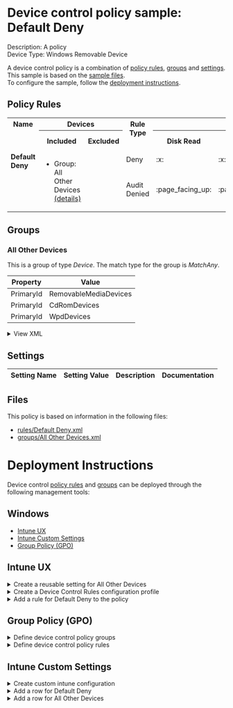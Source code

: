 # Device control policy sample: Default Deny

Description: A policy              
Device Type: Windows Removable Device

A device control policy is a combination of [policy rules](#policy-rules), [groups](#groups) and [settings](#settings).  
This sample is based on the [sample files](#files).  
To configure the sample, follow the [deployment instructions](#deployment-instructions).  

## Policy Rules


<table>
    <tr>
        <th rowspan="2" valign="top">Name</th>
        <th colspan="2" valign="top"><center>Devices</center></th>
        <th rowspan="2" valign="top">Rule Type</th>
        <th colspan="6" valign="top"><center>Access</center></th>
        <th rowspan="2" valign="top">Notification</th>
        <th rowspan="2" valign="top">Conditions</th>
    </tr>
    <tr>
        <th>Included</th>
        <th>Excluded</th>
        <th>Disk Read</th>
		<th>Disk Write</th>
		<th>Disk Execute</th>
		<th>File Read</th>
		<th>File Write</th>
		<th>File Execute</th></tr><tr>
            <td rowspan="2" valign="top"><b>Default Deny</b></td>
            <td rowspan="2 valign="top">
                <ul><li>Group: All Other Devices<a href="#all-other-devices" title="MatchAny {'PrimaryId': 'WpdDevices'}"> (details)</a>  
</ul>
            </td>
            <td rowspan="2" valign="top">
                <ul></ul>
            </td>
            <td>Deny</td>
            <td>:x:</td>
            <td>:x:</td>
            <td>:x:</td>
            <td>-</td>
            <td>-</td>
            <td>-</td>
            <td>None (0)</td> 
            <td>
                <center>-</center></td>
        </tr><tr>
            <td>Audit Denied</td>
            <td>:page_facing_up:</td>
            <td>:page_facing_up:</td>
            <td>:page_facing_up:</td>
            <td>-</td>
            <td>-</td>
            <td>-</td>
            <td>Show notification (1)</td>
            <td> 
                <center>-</center></td>
        </tr></table>


## Groups


### All Other Devices



This is a group of type *Device*. 
The match type for the group is *MatchAny*.


|  Property | Value |
|-----------|-------|
| PrimaryId | RemovableMediaDevices |
| PrimaryId | CdRomDevices |
| PrimaryId | WpdDevices |





<details>
<summary>View XML</summary>

```xml
<Group Id="{1048512e-12fa-4923-87d2-f47b85964c70}" Type="Device">
	<!-- ./Vendor/MSFT/Defender/Configuration/DeviceControl/PolicyGroups/%7B1048512e-12fa-4923-87d2-f47b85964c70%7D/GroupData -->
	<Name>All Other Devices</Name>
	<MatchType>MatchAny</MatchType>
	<DescriptorIdList>
		<PrimaryId>RemovableMediaDevices</PrimaryId>
		<PrimaryId>CdRomDevices</PrimaryId>
		<PrimaryId>WpdDevices</PrimaryId>
	</DescriptorIdList>
</Group>
```
</details>


## Settings






| Setting Name |  Setting Value | Description |Documentation |
|--------------|----------------|-------------|---------------|


## Files
This policy is based on information in the following files:

- [rules/Default Deny.xml](rules/Default%20Deny.xml)
- [groups/All Other Devices.xml](groups/All%20Other%20Devices.xml)


# Deployment Instructions

Device control [policy rules](#policy-rules) and [groups](#groups) can be deployed through the following management tools:


## Windows
- [Intune UX](#intune-ux)
- [Intune Custom Settings](#intune-custom-settings)
- [Group Policy (GPO)](#group-policy-gpo)





## Intune UX

<details>
<summary>Create a reusable setting for All Other Devices</summary> 

   1. Navigate to Home > Endpoint Security > Attack Surface Reduction
   2. Click on Reusable Settings
   3. Click (+) Add
   4. Enter the *All Other Devices* for the name.  
   5. Optionally, enter a description
   6. Click on "Next"
   
   1. Create an entry for  *PrimaryId* = *RemovableMediaDevices* 
        1. Click (+) Add
        2. Select "Reusable storage"
        3. Click on "Configure setting"    
        4. Enter *PrimaryId( RemovableMediaDevices )* for Name
        5. Enter *RemovableMediaDevices* for PrimaryId
        6. Click "Save"


   
   1. Create an entry for  *PrimaryId* = *CdRomDevices* 
        1. Click (+) Add
        2. Select "Reusable storage"
        3. Click on "Configure setting"    
        4. Enter *PrimaryId( CdRomDevices )* for Name
        5. Enter *CdRomDevices* for PrimaryId
        6. Click "Save"


   
   1. Create an entry for  *PrimaryId* = *WpdDevices* 
        1. Click (+) Add
        2. Select "Reusable storage"
        3. Click on "Configure setting"    
        4. Enter *PrimaryId( WpdDevices )* for Name
        5. Enter *WpdDevices* for PrimaryId
        6. Click "Save"


   
   7. Set the match type drop down to MatchAny
   8. Click "Next"
   9. Click "Add"
</details>
<details>
<summary>Create a Device Control Rules configuration profile</summary>  

   1. Navigate to Home > Endpoint Security > Attack Surface Reduction
   2. Click on "Create Policy"
   3. Under Platform, select "Windows 10 and later"
   4. Under Profile, select "Device Control Rules"
   5. Click "Create"
   6. Under Name, enter **
   7. Optionally, enter a description
   8. Click "Next"
</details>


<details>
<summary>Add a rule for Default Deny to the policy</summary>


   1. Click on "+ Set reusable settings" under Included Id

   1. Click on *All Other Devices*

   1. Click on "Select"


   1. Click on "+ Edit Entry"
   1. Enter *Default Deny* for the name



   1. Select *Deny* from "Type"
   1. Select *None* from "Options"
   1. Select *Read, Write and Execute* from "Access mask"




   1. Add another entry.  Click on "+ Add"

   1. Select *Audit Denied* from "Type"
   1. Select *Show notification* from "Options"
   1. Select *Read, Write and Execute* from "Access mask"


   1. Click "OK"
</details>



## Group Policy (GPO)
<details>
<summary>Define device control policy groups</summary>

   1. Go to Computer Configuration > Administrative Templates > Windows Components > Microsoft Defender Antivirus > Device Control > Define device control policy groups.
   2. Save the XML below to a network share.
```xml
<Groups>
	<Group Id="{1048512e-12fa-4923-87d2-f47b85964c70}" Type="Device">
		<!-- ./Vendor/MSFT/Defender/Configuration/DeviceControl/PolicyGroups/%7B1048512e-12fa-4923-87d2-f47b85964c70%7D/GroupData -->
		<Name>All Other Devices</Name>
		<MatchType>MatchAny</MatchType>
		<DescriptorIdList>
			<PrimaryId>RemovableMediaDevices</PrimaryId>
			<PrimaryId>CdRomDevices</PrimaryId>
			<PrimaryId>WpdDevices</PrimaryId>
		</DescriptorIdList>
	</Group>
</Groups>
```
   3. In the Define device control policy groups window, select *Enabled* and specify the network share file path containing the XML groups data.
</details>

<details>
<summary>Define device control policy rules</summary>
 
  1. Go to Computer Configuration > Administrative Templates > Windows Components > Microsoft Defender Antivirus > Device Control > Define device control policy rules.
  2. Save the XML below to a network share.
```xml
<PolicyRules>
	<PolicyRule Id="{d191b0ff-6530-4cbb-be87-2ee556bf9d7c}" >
		<!-- ./Vendor/MSFT/Defender/Configuration/DeviceControl/PolicyRules/%7Bd191b0ff-6530-4cbb-be87-2ee556bf9d7c%7D/RuleData -->
		<Name>Default Deny</Name>
		<IncludedIdList>
			<GroupId>{1048512e-12fa-4923-87d2-f47b85964c70}</GroupId>
		</IncludedIdList>
		<ExcludedIdList>
		</ExcludedIdList>
		<Entry Id="{6a331c1f-ddd2-41ca-be52-220ace5182d6}">
			<Type>Deny</Type>
			<AccessMask>7</AccessMask>
			<Options>0</Options>
		</Entry>
		<Entry Id="{445d4017-c85b-4939-8a64-f7b017da5765}">
			<Type>AuditDenied</Type>
			<AccessMask>7</AccessMask>
			<Options>1</Options>
		</Entry>
	</PolicyRule>
</PolicyRules>
```
  3. In the Define device control policy rules window, select *Enabled*, and enter the network share file path containing the XML rules data.
</details>

## Intune Custom Settings

<details>
<summary>Create custom intune configuration</summary>

   1. Navigate to Devices > Configuration profiles
   2. Click Create (New Policy)
   3. Select Platform "Windows 10 and Later"
   4. Select Profile "Templates"
   5. Select Template Name "Custom"
   6. Click "Create"
   7. Under Name, enter **
   8. Optionally, enter a description
   9. Click "Next" 
</details>
<details>
<summary>Add a row for Default Deny</summary>  
   
   1. Click "Add"
   2. For Name, enter *Default Deny*
   3. For Description, enter **
   4. For OMA-URI, enter  *./Vendor/MSFT/Defender/Configuration/DeviceControl/PolicyRules/%7Bd191b0ff-6530-4cbb-be87-2ee556bf9d7c%7D/RuleData*
   5. For Data type, select *String (XML File)*
   
        
   6. For Custom XML, select  */workspaces/mdatp-devicecontrol/deployable examples/windows_planning_deployment_1_v2/windows/devicecontrol/rules/Default Deny.xml*
         
   
   7. Click "Save"
</details>
<details>
<summary>Add a row for All Other Devices</summary>  
   
   1. Click "Add"
   2. For Name, enter *All Other Devices*
   3. For Description, enter **
   4. For OMA-URI, enter  *./Vendor/MSFT/Defender/Configuration/DeviceControl/PolicyGroups/%7B1048512e-12fa-4923-87d2-f47b85964c70%7D/GroupData*
   5. For Data type, select *String (XML File)*
   
        
   6. For Custom XML, select  */workspaces/mdatp-devicecontrol/deployable examples/windows_planning_deployment_1_v2/windows/devicecontrol/groups/All Other Devices.xml*
         
   
   7. Click "Save"
</details>



